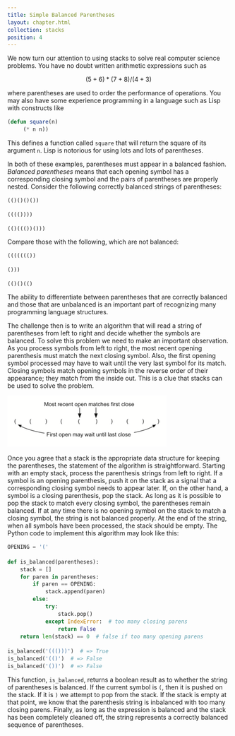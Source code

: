 ```yaml
---
title: Simple Balanced Parentheses
layout: chapter.html
collection: stacks
position: 4
---
```


We now turn our attention to using stacks to solve real computer science
problems. You have no doubt written arithmetic expressions such as

$$(5+6)*(7+8)/(4+3)$$

where parentheses are used to order the performance of operations. You
may also have some experience programming in a language such as Lisp
with constructs like

```lisp
(defun square(n)
     (* n n))
```

This defines a function called `square` that will return the square of
its argument `n`. Lisp is notorious for using lots and lots of
parentheses.

In both of these examples, parentheses must appear in a balanced
fashion. *Balanced parentheses* means that each opening symbol has a
corresponding closing symbol and the pairs of parentheses are properly
nested. Consider the following correctly balanced strings of
parentheses:

    (()()()())

    (((())))

    (()((())()))

Compare those with the following, which are not balanced:

    ((((((())

    ()))

    (()()(()

The ability to differentiate between parentheses that are correctly
balanced and those that are unbalanced is an important part of
recognizing many programming language structures.

The challenge then is to write an algorithm that will read a string of
parentheses from left to right and decide whether the symbols are
balanced. To solve this problem we need to make an important
observation. As you process symbols from left to right, the most recent
opening parenthesis must match the next closing symbol. Also, the first opening symbol
processed may have to wait until the very last symbol for its match.
Closing symbols match opening symbols in the reverse order of their
appearance; they match from the inside out. This is a clue that stacks
can be used to solve the problem.

![Matching Parentheses](figures/simple-parity-check.png)

Once you agree that a stack is the appropriate data structure for
keeping the parentheses, the statement of the algorithm is
straightforward. Starting with an empty stack, process the parenthesis
strings from left to right. If a symbol is an opening parenthesis, push
it on the stack as a signal that a corresponding closing symbol needs to
appear later. If, on the other hand, a symbol is a closing parenthesis,
pop the stack. As long as it is possible to pop the stack to match every
closing symbol, the parentheses remain balanced. If at any time there is
no opening symbol on the stack to match a closing symbol, the string is
not balanced properly. At the end of the string, when all symbols have
been processed, the stack should be empty. The Python code to implement
this algorithm may look like this:

```python
OPENING = '('

def is_balanced(parentheses):
    stack = []
    for paren in parentheses:
        if paren == OPENING:
            stack.append(paren)
        else:
            try:
                stack.pop()
            except IndexError:  # too many closing parens
                return False
    return len(stack) == 0  # false if too many opening parens

is_balanced('((()))')  # => True
is_balanced('(()')  # => False
is_balanced('())')  # => False
```

This function, `is_balanced`, returns a boolean result as to whether the string of parentheses is
balanced. If the
current symbol is `(`, then it is pushed on the stack. If it is `)` we attempt to pop from the stack. If the stack is empty at that point, we know that the parenthesis string is inbalanced with too many closing parens. Finally, as long as the expression is balanced and the stack has been completely cleaned off, the string
represents a correctly balanced sequence of parentheses.
